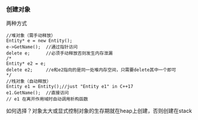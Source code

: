 ### 创建对象
两种方式  
```
//堆对象（需手动释放）
Entity* e = new Entity();
e->GetName();  //通过指针访问
delete e;      //必须手动释放否则发生内存泄漏
/*
Entity* e2 = e;
delete e2;	   //e和e2指向的是同一处堆内存空间，只需要delete其中一个即可
*/
//栈对象（自动释放）
Entity e1 = Entity();//just "Entity e1" in C++17
e1.GetName();  //直接访问
// e1 在离开作用域时自动调用析构函数
```
如何选择？对象太大或显式控制对象的生存期就在heap上创建，否则创建在stack
